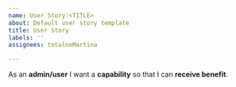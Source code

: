 ```yaml
---
name: User Story:<TITLE>
about: Default user story template
title: User Story
labels: ''
assignees: totalnoMartina

---
```


As an **admin/user** I want a **capability** so that I can **receive benefit**.
